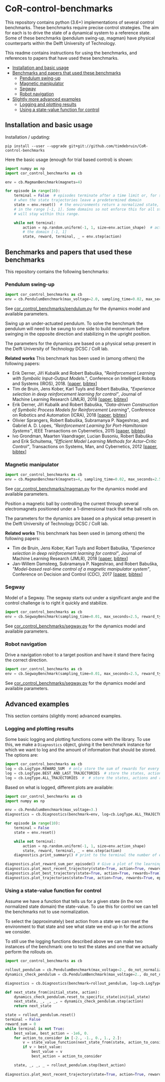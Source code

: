 # CoR-control-benchmarks
This repository contains python (3.6+) implementations of several control benchmarks. 
These benchmarks require precise control strategies. 
The aim for each is to drive the state of a dynamical system to a reference state. 
Some of these benchmarks (pendulum swing-up, magman) have physical counterparts within the Delft University of Technology.

This readme contains instructions for using the benchmarks, and references to papers that have used these benchmarks. 

- [Installation and basic usage](#installation-and-basic-usage)
- [Benchmarks and papers that used these benchmarks](#benchmarks-and-papers-that-used-these-benchmarks)
    - [Pendulum swing-up](#pendulum-swing-up)
    - [Magnetic manipulator](#magnetic-manipulator)
    - [Segway](#segway)
    - [Robot navigation](#robot-navigation)
- [Slightly more advanced examples](#advanced-examples)
    - [Logging and plotting results](#logging-and-plotting-results)
    - [Using a state-value function for control](#using-a-state-value-function-for-control)

## Installation and basic usage
Installation / updating:

`pip install --user --upgrade git+git://github.com/timdebruin/CoR-control-benchmarks`

Here the basic usage (enough for trial based control) is shown:  

```python
import numpy as np
import cor_control_benchmarks as cb

env = cb.MagmanBenchmark(magnets=4)

for episode in range(10):
    terminal = False  # episodes terminate after a time limit or, for some benchmarks, 
    # when the state trajectories leave a predetermined domain
    state = env.reset()  # the environments return a normalized state, with all components 
    # in the range [-1, 1]. Some domains so not enforce this for all state components, but good policies 
    # will stay within this range.

    while not terminal:
        action = np.random.uniform(-1, 1, size=env.action_shape)  # actions should also be normalized in 
        # the domain [-1, 1]  
        state, reward, terminal, _ = env.step(action)
```

## Benchmarks and papers that used these benchmarks
This repository contains the following benchmarks:

### Pendulum swing-up
```python
import cor_control_benchmarks as cb
env = cb.PendulumBenchmark(max_voltage=2.0, sampling_time=0.02, max_seconds=2.5, reward_type=cb.RewardType.QUADRATIC)
```
See [cor_control_benchmarks/pendulum.py](cor_control_benchmarks/pendulum.py) for the dynamics model and available parameters. 

Swing up an under-actuated pendulum. 
To solve the benchmark the pendulum will need to be swung to one side to build momentum before swinging in the opposite 
direction and stabilizing in the upright position.

The parameters for the dynamics are based on a physical setup present in the Delft University of Technology
DCSC / CoR lab.

**Related works**
This benchmark has been used in (among others) the following papers:

- Erik Derner, Jiří Kubalík and Robert Babuška, *"Reinforcement Learning with Symbolic Input-Output Models."*, Conference on Intelligent Robots and Systems (IROS), 2018. [[paper](https://ieeexplore.ieee.org/abstract/document/8593881), [bibtex](doc/bib/derner2018reinforcement.bib)]
- Tim de Bruin, Jens Kober, Karl Tuyls and Robert Babuška, *"Experience selection in deep reinforcement learning for control"*, Journal of Machine Learning Research (JMLR), 2018 [[paper](http://jmlr.org/papers/v19/17-131.html), [bibtex](doc/bib/debruin2018jmlr.bib)]
- Erik Derner, Jiří Kubalík and Robert Babuška, *"Data-driven Construction of Symbolic Process Models for Reinforcement Learning"*, Conference on Robotics and Automation (ICRA), 2018 [[paper](https://ieeexplore.ieee.org/abstract/document/8461182), [bibtex](doc/bib/derner18icra.bib)]
- Olivier Sprangers, Robert Babuška, Subramanya P. Nageshrao, and Gabriel A. D. Lopes, *"Reinforcement Learning for Port-Hamiltonian Systems"*, IEEE Transactions on Cybernetics, 2015 [[paper](https://ieeexplore.ieee.org/document/6883207), [bibtex](doc/bib/olivier15.bib)]
- Ivo Grondman, Maarten Vaandrager, Lucian Busoniu, Robert Babuška and Erik Schuitema, *"Efficient Model Learning Methods for Actor–Critic Control"*,  Transactions on Systems, Man, and Cybernetics, 2012 [[paper](https://ieeexplore.ieee.org/abstract/document/6096441), [bibtex](doc/bib/grondman12smc.bib)]

### Magnetic manipulator
```python
import cor_control_benchmarks as cb
env = cb.MagmanBenchmark(magnets=4, sampling_time=0.02, max_seconds=2.5, reward_type=cb.RewardType.QUADRATIC)
```
See [cor_control_benchmarks/magman.py](cor_control_benchmarks/magman.py) for the dynamics model and available parameters.

Position a magnetic ball by controlling the current through several electromagnets positioned under a
1-dimensional track that the ball rolls on.

The parameters for the dynamics are based on a physical setup present in the Delft University of Technology
DCSC / CoR lab.

**Related works**
This benchmark has been used in (among others) the following papers:
- Tim de Bruin, Jens Kober, Karl Tuyls and Robert Babuška, *"Experience selection in deep reinforcement learning for control"*, Journal of Machine Learning Research (JMLR), 2018 [[paper](http://jmlr.org/papers/v19/17-131.html), [bibtex](doc/bib/debruin2018jmlr.bib)]
- Jan-Willem Damsteeg, Subramanya P. Nageshrao, and Robert Babuška, *"Model-based real-time control of a magnetic manipulator system"*, Conference on Decision and Control (CDC), 2017 [[paper](https://ieeexplore.ieee.org/document/8264140), [bibtex](doc/bib/damsteeg17.bib)]

### Segway
Model of a Segway. The segway starts out under a significant angle and the control challenge is to right it
quickly and stabilize.

```python
import cor_control_benchmarks as cb
env = cb.SegwayBenchmark(sampling_time=0.01, max_seconds=2.5, reward_type=cb.RewardType.ABSOLUTE)
```
See [cor_control_benchmarks/segway.py](cor_control_benchmarks/segway.py) for the dynamics model and available parameters.

### Robot navigation
Drive a navigation robot to a target position and have it stand there facing the correct direction.

```python
import cor_control_benchmarks as cb
env = cb.SegwayBenchmark(sampling_time=0.01, max_seconds=2.5, reward_type=cb.RewardType.ABSOLUTE)
```
See [cor_control_benchmarks/segway.py](cor_control_benchmarks/segway.py) for the dynamics model and available parameters.


## Advanced examples
This section contains (slightly more) advanced examples.

### Logging and plotting results
Some basic logging and plotting functions come with the library. To use this, we make a `Diagnostics` object, giving it the
benchmark instance for which we want to log and the amount of information that should be stored. The options are:
```python
import cor_control_benchmarks as cb
log = cb.LogType.REWARD_SUM  # only store the sum of rewards for every episode
log = cb.LogType.BEST_AND_LAST_TRAJECTORIES  # store the states, actions and rewards at every time step of both the most recent and the best episode, as well as the sum of rewards for every episode 
log = cb.LogType.ALL_TRAJECTORIES  #  # store the states, actions and rewards at every time step of every episode
```
Based on what is logged, different plots are available:
```python
import cor_control_benchmarks as cb
import numpy as np

env = cb.PendulumBenchmark(max_voltage=3.)
diagnostics = cb.Diagnostics(benchmark=env, log=cb.LogType.ALL_TRAJECTORIES)

for episode in range(10):
    terminal = False  
    state = env.reset()  

    while not terminal:
        action = np.random.uniform(-1, 1, size=env.action_shape)  
        state, reward, terminal, _ = env.step(action)
    diagnostics.print_summary() # print to the terminal the number of episodes that have passed, the best reward sum so far and the most recent reward sum (works with all log types)

diagnostics.plot_reward_sum_per_episode() # Give a plot of the learning curve (works with all log types)
diagnostics.plot_most_recent_trajectory(state=True, action=True, rewards=True) # plot the states, actions and/or reward trajectories during the most recent episode (works with LogType.BEST_AND_LAST_TRAJECTORIES and LogType.ALL_TRAJECTORIES)
diagnostics.plot_best_trajectory(state=True, action=True, rewards=True) # plot the states, actions and/or reward trajectories during the episode with the highest reward sum so far (works with LogType.BEST_AND_LAST_TRAJECTORIES and LogType.ALL_TRAJECTORIES)
diagnostics.plot_trajectories(state=True, action=True, rewards=True, episode=3) # plot the states, actions and/or reward trajectories during a specific episode (works only with LogType.ALL_TRAJECTORIES)
```

### Using a state-value function for control
Assume we have a function that tells us for a given state (in the non normalized state domain) the state-value. To use this for control we can tell the benchmarks not to use normalization. 

To select the (approximately) best action from a state we can reset the environment to that state and see what state we end up in for the actions we consider.

To still use the logging functions described above we can make two instances of the benchmark: one to test the states and one that we actually perform the rollouts on.

````python
import cor_control_benchmarks as cb

rollout_pendulum = cb.PendulumBenchmark(max_voltage=2., do_not_normalize=True)
dynamics_check_pendulum = cb.PendulumBenchmark(max_voltage=2., do_not_normalize=True)

diagnostics = cb.Diagnostics(benchmark=rollout_pendulum, log=cb.LogType.BEST_AND_LAST_TRAJECTORIES)

def next_state_from(initial_state, action):
    dynamics_check_pendulum.reset_to_specific_state(initial_state)
    next_state, _, _, _, = dynamics_check_pendulum.step(action)
    return next_state

state = rollout_pendulum.reset()
terminal = False
reward_sum = 0
while terminal is not True:
    best_value, best_action = -1e6, 0.
    for action_to_consider in [-2., -1., 0., 1., 2.]:
        v = state_value_function(next_state_from(state, action_to_consider))
        if v > best_value:
            best_value = v
            best_action = action_to_consider

    state, _, _, _ = rollout_pendulum.step(best_action)
   
diagnostics.plot_most_recent_trajectory(state=True, action=True, rewards=True)
````
 
   
